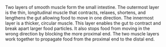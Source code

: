Two layers of smooth muscle form the small intestine. The outermost layer is the thin, longitudinal muscle that contracts, relaxes, shortens, and lengthens the gut allowing food to move in one direction. The innermost layer is a thicker, circular muscle. This layer enables the gut to contract and break apart larger food particles. It also stops food from moving in the wrong direction by blocking the more proximal end. The two muscle layers work together to propagate food from the proximal end to the distal end.